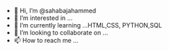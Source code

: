 - 👋 Hi, I’m @sahabajahammed
- 👀 I’m interested in ...
- 🌱 I’m currently learning ...HTML,CSS, PYTHON,SQL
- 💞️ I’m looking to collaborate on ...
- 📫 How to reach me ...

<!---
sahabajahammed/sahabajahammed is a ✨ special ✨ repository because its `README.md` (this file) appears on your GitHub profile.
You can click the Preview link to take a look at your changes.
--->
